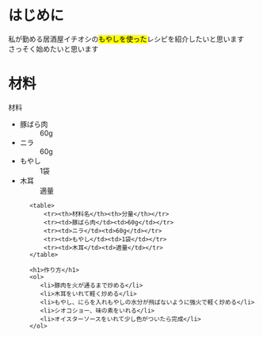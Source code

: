 <!DOCTYPE html>
<html>
   <head>
       <meta charset="uf-8"/>
       <title>やみつきもやしの作り方</title>
   </head>
       <body>
          <h1>はじめに</h1>
          <p>私が勤める居酒屋イチオシの<mark>もやしを使った</mark>レシピを紹介したいと思います<br></strong>さっそく始めたいと思います</strong></p>
          <h1>材料</h1>
          <p>材料</p>
          <ul>
              <li>豚ばら肉</li><dd>60g</dd>
              <li>ニラ</li><dd>60g</dd>
              <li>もやし</li><dd>1袋</dd>
              <li>木耳</li><dd>適量</dd>
          </ul>
          
          <table>
              <tr><th>材料名</th><th>分量</th></tr>
              <tr><td>豚ばら肉</td><td>60g</td></tr>
              <tr><td>ニラ</td><td>60g</td></tr>
              <tr><td>もやし</td><td>1袋</td></tr>
              <tr><td>木耳</td><td>適量</td></tr>
          </table>
          
          <h1>作り方</h1>
          <ol>
             <li>豚肉を火が通るまで炒める</li>
             <li>木耳をいれて軽く炒める</li>
             <li>もやし、にらを入れもやしの水分が飛ばないように強火で軽く炒める</li>
             <li>シオコショー、味の素をいれる</li>
             <li>オイスターソースをいれて少し色がついたら完成</li>
          </ol>
